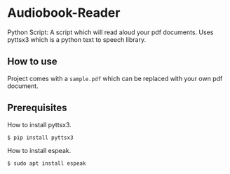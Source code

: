 # **Audiobook-Reader**

Python Script: A script which will read aloud your pdf documents. Uses pyttsx3 which is a python text to speech library.

## How to use

Project comes with a `sample.pdf` which can be replaced with your own pdf document.

## Prerequisites

How to install pyttsx3.

```shell
$ pip install pyttsx3
```

How to install espeak.

```shell
$ sudo apt install espeak
```
